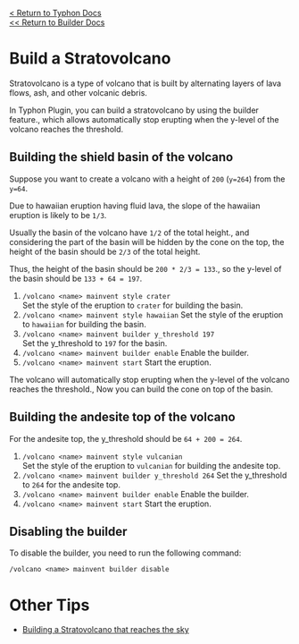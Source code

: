 [<  Return to Typhon Docs](/DOCS.md)  
[<< Return to Builder Docs](../builder.md)  

# Build a Stratovolcano
Stratovolcano is a type of volcano that is built by alternating layers of lava flows, ash, and other volcanic debris.

In Typhon Plugin, you can build a stratovolcano by using the builder feature., which allows automatically stop erupting when the y-level of the volcano reaches the threshold.  

## Building the shield basin of the volcano
Suppose you want to create a volcano with a height of `200` (`y=264`) from the `y=64`.  

Due to hawaiian eruption having fluid lava, the slope of the hawaiian eruption is likely to be `1/3`.

Usually the basin of the volcano have `1/2` of the total height., and considering the part of the basin will be hidden by the cone on the top, the height of the basin should be `2/3` of the total height.

Thus, the height of the basin should be `200 * 2/3 = 133`., so the y-level of the basin should be `133 + 64 = 197`.

1. `/volcano <name> mainvent style crater`  
   Set the style of the eruption to `crater` for building the basin.
2. `/volcano <name> mainvent style hawaiian`
   Set the style of the eruption to `hawaiian` for building the basin.
3. `/volcano <name> mainvent builder y_threshold 197`  
   Set the y_threshold to `197` for the basin.
4. `/volcano <name> mainvent builder enable`
   Enable the builder.
5. `/volcano <name> mainvent start`
   Start the eruption.

The volcano will automatically stop erupting when the y-level of the volcano reaches the threshold., Now you can build the cone on top of the basin.

## Building the andesite top of the volcano
For the andesite top, the y_threshold should be `64 + 200 = 264`.

1. `/volcano <name> mainvent style vulcanian`  
   Set the style of the eruption to `vulcanian` for building the andesite top.
2. `/volcano <name> mainvent builder y_threshold 264`
    Set the y_threshold to `264` for the andesite top.
3. `/volcano <name> mainvent builder enable`
    Enable the builder.
4. `/volcano <name> mainvent start`
    Start the eruption.


## Disabling the builder
To disable the builder, you need to run the following command:
```
/volcano <name> mainvent builder disable
```

# Other Tips
- [Building a Stratovolcano that reaches the sky](./tips/build_stratovolcano_sky.md)